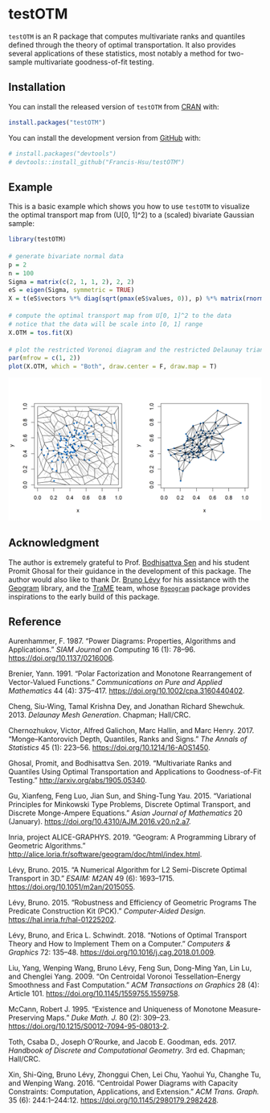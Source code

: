 
<!-- README.md is generated from README.Rmd. Please edit that file -->

# testOTM

<!-- badges: start -->

<!-- badges: end -->

`testOTM` is an R package that computes multivariate ranks and quantiles
defined through the theory of optimal transportation. It also provides
several applications of these statistics, most notably a method for
two-sample multivariate goodness-of-fit testing.

## Installation

You can install the released version of `testOTM` from
[CRAN](https://CRAN.R-project.org) with:

``` r
install.packages("testOTM")
```

You can install the development version from
[GitHub](https://github.com/) with:

``` r
# install.packages("devtools")
# devtools::install_github("Francis-Hsu/testOTM")
```

## Example

This is a basic example which shows you how to use `testOTM` to
visualize the optimal transport map from \(U[0, 1]^2\) to a (scaled)
bivariate Gaussian sample:

``` r
library(testOTM)

# generate bivariate normal data
p = 2
n = 100
Sigma = matrix(c(2, 1, 1, 2), 2, 2)
eS = eigen(Sigma, symmetric = TRUE)
X = t(eS$vectors %*% diag(sqrt(pmax(eS$values, 0)), p) %*% matrix(rnorm(p * n), p))

# compute the optimal transport map from U[0, 1]^2 to the data
# notice that the data will be scale into [0, 1] range
X.OTM = tos.fit(X)

# plot the restricted Voronoi diagram and the restricted Delaunay triangulation
par(mfrow = c(1, 2))
plot(X.OTM, which = "Both", draw.center = F, draw.map = T)
```

![](man/figures/README-example-1.png)<!-- -->

## Acknowledgment

The author is extremely grateful to Prof. [Bodhisattva
Sen](http://www.stat.columbia.edu/~bodhi/Bodhi/Welcome.html) and his
student Promit Ghosal for their guidance in the development of this
package. The author would also like to thank Dr. [Bruno
Lévy](https://members.loria.fr/BLevy/) for his assistance with the
[Geogram](http://alice.loria.fr/index.php/software/4-library/75-geogram.html)
library, and the [TraME](http://www.trame-project.com/) team, whose
[`Rgeogram`](https://github.com/TraME-Project/Rgeogram) package provides
inspirations to the early build of this package.

## Reference

<div id="refs" class="references">

<div id="ref-FA1987">

Aurenhammer, F. 1987. “Power Diagrams: Properties, Algorithms and
Applications.” *SIAM Journal on Computing* 16 (1): 78–96.
<https://doi.org/10.1137/0216006>.

</div>

<div id="ref-B1991">

Brenier, Yann. 1991. “Polar Factorization and Monotone Rearrangement of
Vector-Valued Functions.” *Communications on Pure and Applied
Mathematics* 44 (4): 375–417. <https://doi.org/10.1002/cpa.3160440402>.

</div>

<div id="ref-CDS2013">

Cheng, Siu-Wing, Tamal Krishna Dey, and Jonathan Richard Shewchuk. 2013.
*Delaunay Mesh Generation*. Chapman; Hall/CRC.

</div>

<div id="ref-CGHH2017">

Chernozhukov, Victor, Alfred Galichon, Marc Hallin, and Marc Henry.
2017. “Monge–Kantorovich Depth, Quantiles, Ranks and Signs.” *The Annals
of Statistics* 45 (1): 223–56. <https://doi.org/10.1214/16-AOS1450>.

</div>

<div id="ref-GS2019">

Ghosal, Promit, and Bodhisattva Sen. 2019. “Multivariate Ranks and
Quantiles Using Optimal Transportation and Applications to
Goodness-of-Fit Testing.” <http://arxiv.org/abs/1905.05340>.

</div>

<div id="ref-GLSY2015">

Gu, Xianfeng, Feng Luo, Jian Sun, and Shing-Tung Yau. 2015. “Variational
Principles for Minkowski Type Problems, Discrete Optimal Transport, and
Discrete Monge-Ampere Equations.” *Asian Journal of Mathematics* 20
(January). <https://doi.org/10.4310/AJM.2016.v20.n2.a7>.

</div>

<div id="ref-WEB:GEOGRAM">

Inria, project ALICE-GRAPHYS. 2019. “Geogram: A Programming Library of
Geometric Algorithms.”
<http://alice.loria.fr/software/geogram/doc/html/index.html>.

</div>

<div id="ref-L2015">

Lévy, Bruno. 2015. “A Numerical Algorithm for L2 Semi-Discrete Optimal
Transport in 3D.” *ESAIM: M2AN* 49 (6): 1693–1715.
<https://doi.org/10.1051/m2an/2015055>.

</div>

<div id="ref-L2015HAL">

Lévy, Bruno. 2015. “Robustness and Efficiency of Geometric Programs The
Predicate Construction Kit (PCK).” *Computer-Aided Design*.
<https://hal.inria.fr/hal-01225202>.

</div>

<div id="ref-LS2018">

Lévy, Bruno, and Erica L. Schwindt. 2018. “Notions of Optimal Transport
Theory and How to Implement Them on a Computer.” *Computers & Graphics*
72: 135–48. <https://doi.org/10.1016/j.cag.2018.01.009>.

</div>

<div id="ref-Liu2009">

Liu, Yang, Wenping Wang, Bruno Lévy, Feng Sun, Dong-Ming Yan, Lin Lu,
and Chenglei Yang. 2009. “On Centroidal Voronoi Tessellation–Energy
Smoothness and Fast Computation.” *ACM Transactions on Graphics* 28 (4):
Article 101. <https://doi.org/10.1145/1559755.1559758>.

</div>

<div id="ref-M1995">

McCann, Robert J. 1995. “Existence and Uniqueness of Monotone
Measure-Preserving Maps.” *Duke Math. J.* 80 (2): 309–23.
<https://doi.org/10.1215/S0012-7094-95-08013-2>.

</div>

<div id="ref-TOG2017">

Toth, Csaba D., Joseph O’Rourke, and Jacob E. Goodman, eds. 2017.
*Handbook of Discrete and Computational Geometry*. 3rd ed. Chapman;
Hall/CRC.

</div>

<div id="ref-Xin2016">

Xin, Shi-Qing, Bruno Lévy, Zhonggui Chen, Lei Chu, Yaohui Yu, Changhe
Tu, and Wenping Wang. 2016. “Centroidal Power Diagrams with Capacity
Constraints: Computation, Applications, and Extension.” *ACM Trans.
Graph.* 35 (6): 244:1–244:12. <https://doi.org/10.1145/2980179.2982428>.

</div>

</div>
